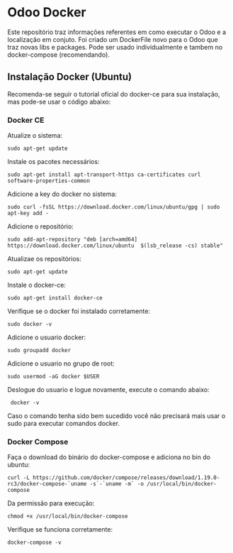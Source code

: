 # Odoo Docker

Este repositório traz informações referentes em como executar o Odoo e a localização em conjuto. Foi criado um DockerFile novo para o Odoo que traz novas libs e packages. Pode ser usado individualmente e tambem no docker-compose (recomendando).

## Instalação Docker (Ubuntu)

Recomenda-se seguir o tutorial oficial do docker-ce para sua instalação, mas pode-se usar o código abaixo:

### Docker CE

Atualize o sistema:

	sudo apt-get update

Instale os pacotes necessários:

	sudo apt-get install apt-transport-https ca-certificates curl software-properties-common

Adicione a key do docker no sistema:

	sudo curl -fsSL https://download.docker.com/linux/ubuntu/gpg | sudo apt-key add -

Adicione o repositório:

	sudo add-apt-repository "deb [arch=amd64] https://download.docker.com/linux/ubuntu  $(lsb_release -cs) stable"

Atualizae os repositórios:

	sudo apt-get update

Instale o docker-ce:

	sudo apt-get install docker-ce

Verifique se o docker foi instalado corretamente:

	sudo docker -v

Adicione o usuario docker:

	sudo groupadd docker

Adicione o usuario no grupo de root:
	
    sudo usermod -aG docker $USER

Deslogue do usuario e logue novamente, execute o comando abaixo:

	 docker -v

Caso o comando tenha sido bem sucedido você não precisará mais usar o sudo para executar comandos docker.

### Docker Compose

Faça o download do binário do docker-compose e adiciona no bin do ubuntu:

	curl -L https://github.com/docker/compose/releases/download/1.19.0-rc3/docker-compose-`uname -s`-`uname -m` -o /usr/local/bin/docker-compose

Da permissão para execução:

	chmod +x /usr/local/bin/docker-compose

Verifique se funciona corretamente:

	docker-compose -v
